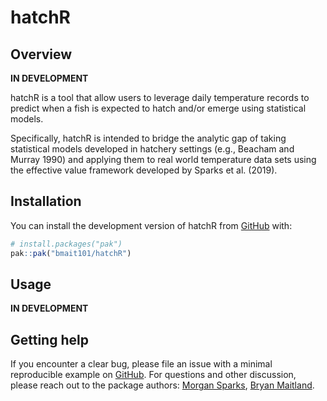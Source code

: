
<!-- README.md is generated from README.Rmd. Please edit that file -->

# hatchR

<!-- badges: start -->
<!-- badges: end -->

## Overview

**IN DEVELOPMENT**

hatchR is a tool that allow users to leverage daily temperature records
to predict when a fish is expected to hatch and/or emerge using
statistical models.

Specifically, hatchR is intended to bridge the analytic gap of taking
statistical models developed in hatchery settings (e.g., Beacham and
Murray 1990) and applying them to real world temperature data sets using
the effective value framework developed by Sparks et al. (2019).

## Installation

You can install the development version of hatchR from
[GitHub](https://github.com/) with:

``` r
# install.packages("pak")
pak::pak("bmait101/hatchR")
```

## Usage

**IN DEVELOPMENT**

## Getting help

If you encounter a clear bug, please file an issue with a minimal
reproducible example on
[GitHub](https://github.com/bmait101/hatchR/issues). For questions and
other discussion, please reach out to the package authors: [Morgan
Sparks](morgan.sparks@usda.gov), [Bryan
Maitland](bryan.maitland@usda.gov).
